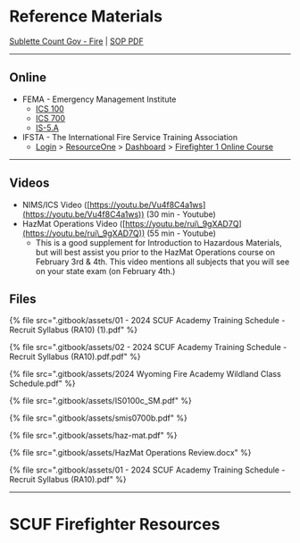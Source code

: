 # Reference Materials

[Sublette Count Gov - Fire](https://sublettewyo.org/188/Fire) | [SOP PDF](https://sublettewyo.org/DocumentCenter/View/1362)

***

## Online

* FEMA - Emergency Management Institute
  * [ICS 100](https://training.fema.gov/is/courseoverview.aspx?code=IS-100.c\&lang=en)
  * [ICS 700](https://training.fema.gov/is/courseoverview.aspx?code=IS-700.b\&lang=en)
  * [IS-5.A](https://training.fema.gov/is/courseoverview.aspx?code=IS-5.a\&lang=en)&#x20;
* IFSTA - The International Fire Service Training Association
  * [Login](https://auth.ifsta.org/login?response\_type=code\&client\_id=drupal\&redirect\_uri=https%3A%2F%2Fwww.ifsta.org%2Fifstaoauth%2Fconnect%3Fdestination%3Dnode%252F1708) > [ResourceOne](https://moodle.ifsta.org/) > [Dashboard](https://moodle.ifsta.org/my/) > [Firefighter 1 Online Course](https://moodle.ifsta.org/course/view.php?id=27718)

***

## Videos

* NIMS/ICS Video ([https://youtu.be/Vu4f8C4a1ws](https://youtu.be/Vu4f8C4a1ws)) (30 min - Youtube)&#x20;
* HazMat Operations Video ([https://youtu.be/rui\_9gXAD7Q](https://youtu.be/rui\_9gXAD7Q)) (55 min - Youtube)&#x20;
  * This is a good supplement for Introduction to Hazardous Materials, but will best assist you prior to the HazMat Operations course on February 3rd & 4th. This video mentions all subjects that you will see on your state exam (on February 4th.)



## Files

{% file src=".gitbook/assets/01 - 2024 SCUF Academy Training Schedule - Recruit Syllabus (RA10) (1).pdf" %}

{% file src=".gitbook/assets/02 - 2024 SCUF Academy Training Schedule - Recruit Syllabus (RA10).pdf.pdf" %}

{% file src=".gitbook/assets/2024 Wyoming Fire Academy Wildland Class Schedule.pdf" %}

{% file src=".gitbook/assets/IS0100c_SM.pdf" %}

{% file src=".gitbook/assets/smis0700b.pdf" %}

{% file src=".gitbook/assets/haz-mat.pdf" %}

{% file src=".gitbook/assets/HazMat Operations Review.docx" %}

{% file src=".gitbook/assets/01 - 2024 SCUF Academy Training Schedule - Recruit Syllabus (RA10).pdf" %}

---
# SCUF Firefighter Resources
